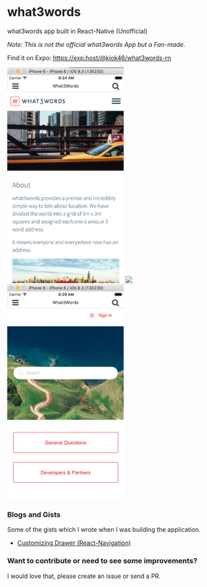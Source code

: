 # what3words
what3words app built in React-Native (Unofficial)


*Note: This is not the official what3words App but a Fan-made.*

Find it on Expo: https://exp.host/@kiok46/what3words-rn


<img src="screenshots/about.png?raw=true" width="270"> <img src="screenshots/map.map?raw=true" width="270"> <img src="screenshots/faq.png?raw=true" width="270">


### Blogs and Gists

Some of the gists which I wrote when I was building the application.

-  [Customizing Drawer (React-Navigation)](https://gist.github.com/kiok46/260d062cfbdb931eb9c214637f2cfb59)


### Want to contribute or need to see some improvements?
I would love that, please create an issue or send a PR.
